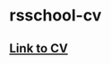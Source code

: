 # rsschool-cv  

## [Link to CV](https://github.com/TimOfey25Lebiaphan/rsschool-cv/blob/gh-pages/cv.md)

